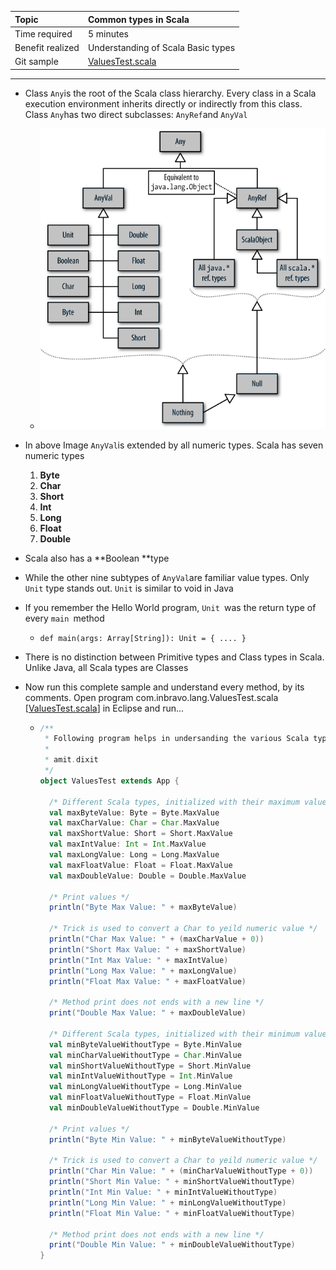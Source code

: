 | Topic | Common types in Scala |
| :--- | :--- |
| Time required | 5 minutes |
| Benefit realized | Understanding of Scala Basic types |
| Git sample | [ValuesTest.scala](https://github.com/inbravo/scala-src/blob/master/src/main/scala/com/inbravo/lang/ValuesTest.scala) |

---

* Class `Any`is the root of the Scala class hierarchy. Every class in a Scala execution environment inherits directly or indirectly from this class. Class `Any`has two direct subclasses: `AnyRef`and `AnyVal`

  * ![](/assets/types.png)

* In above Image `AnyVal`is extended by all numeric types. Scala has seven numeric types  
  1. **Byte**  
  2. **Char**  
  3. **Short**  
  4. **Int**  
  5. **Long**  
  6. **Float**  
  7. **Double**

* Scala also has a **Boolean **type

* While the other nine subtypes of `AnyVal`are familiar value types. Only `Unit` type stands out. `Unit` is similar to void in Java
* If you remember the Hello World program, `Unit `was the return type of every `main `method
  * `def main(args: Array[String]): Unit = { .... }`
* There is no distinction between Primitive types and Class types in Scala. Unlike Java, all Scala types are Classes
* Now run this complete sample and understand every method, by its comments. Open program com.inbravo.lang.ValuesTest.scala \[[ValuesTest.scala](https://github.com/inbravo/scala-src/blob/master/src/main/scala/com/inbravo/lang/ValuesTest.scala)\] in Eclipse and run...

  * ```scala
    /**
     * Following program helps in undersanding the various Scala types
     *
     * amit.dixit
     */
    object ValuesTest extends App {

      /* Different Scala types, initialized with their maximum value and with their types (NAME:TYPE e.g. val maxByteValue: Byte) */
      val maxByteValue: Byte = Byte.MaxValue
      val maxCharValue: Char = Char.MaxValue
      val maxShortValue: Short = Short.MaxValue
      val maxIntValue: Int = Int.MaxValue
      val maxLongValue: Long = Long.MaxValue
      val maxFloatValue: Float = Float.MaxValue
      val maxDoubleValue: Double = Double.MaxValue

      /* Print values */
      println("Byte Max Value: " + maxByteValue)

      /* Trick is used to convert a Char to yeild numeric value */
      println("Char Max Value: " + (maxCharValue + 0))
      println("Short Max Value: " + maxShortValue)
      println("Int Max Value: " + maxIntValue)
      println("Long Max Value: " + maxLongValue)
      println("Float Max Value: " + maxFloatValue)

      /* Method print does not ends with a new line */
      print("Double Max Value: " + maxDoubleValue)

      /* Different Scala types, initialized with their minimum value and without their types */
      val minByteValueWithoutType = Byte.MinValue
      val minCharValueWithoutType = Char.MinValue
      val minShortValueWithoutType = Short.MinValue
      val minIntValueWithoutType = Int.MinValue
      val minLongValueWithoutType = Long.MinValue
      val minFloatValueWithoutType = Float.MinValue
      val minDoubleValueWithoutType = Double.MinValue

      /* Print values */
      println("Byte Min Value: " + minByteValueWithoutType)

      /* Trick is used to convert a Char to yeild numeric value */
      println("Char Min Value: " + (minCharValueWithoutType + 0))
      println("Short Min Value: " + minShortValueWithoutType)
      println("Int Min Value: " + minIntValueWithoutType)
      println("Long Min Value: " + minLongValueWithoutType)
      println("Float Min Value: " + minFloatValueWithoutType)

      /* Method print does not ends with a new line */
      print("Double Min Value: " + minDoubleValueWithoutType)
    }
    ```



